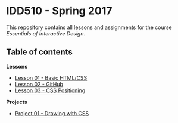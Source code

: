 # IDD510 - Spring 2017

This repository contains all lessons and assignments for the course _Essentials of Interactive Design_.


## Table of contents

**Lessons**
* [Lesson 01 - Basic HTML/CSS](lessons/01-html-css/lesson-01.md)
* [Lesson 02 - GitHub](lessons/02-github/lesson-02.md)
* [Lesson 03 - CSS Positioning](lessons/03-css-positioning/lesson-03.md)

**Projects**
* [Project 01 - Drawing with CSS](projects/01-drawing-css/project-01.md)